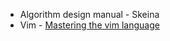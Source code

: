 - Algorithm design manual - Skeina
- Vim - [Mastering the vim language](https://www.youtube.com/watch?v=wlR5gYd6um0 'Vim - Youtube')
